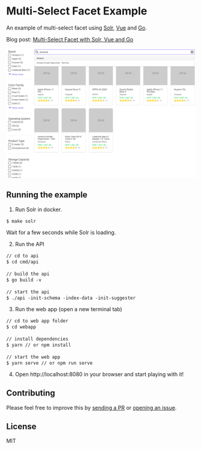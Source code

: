 # Multi-Select Facet Example
An example of multi-select facet using [Solr](https://lucene.apache.org/solr), [Vue](https://vuejs.org) and [Go](http://go.dev/). 

Blog post: [Multi-Select Facet with Solr, Vue and Go](https://sf9v.github.io/posts/multi-select-facet-solr-vue-go/)

![screenshot](./screenshot.png)

## Running the example

1. Run Solr in docker. 

```console
$ make solr
```
Wait for a few seconds while Solr is loading.

2. Run the API
```console
// cd to api 
$ cd cmd/api

// build the api
$ go build -v

// start the api
$ ./api -init-schema -index-data -init-suggester
```

3. Run the web app (open a new terminal tab)
```console
// cd to web app folder
$ cd webapp

// install dependencies
$ yarn // or npm install

// start the web app
$ yarn serve // or npm run serve
```

4. Open http://localhost:8080 in your browser and start playing with it!



## Contributing
Please feel free to improve this by [sending a PR](https://github.com/sf9v/multi-select-facet/pulls) or [opening an issue](https://github.com/sf9v/multi-select-facet/issues).

## License

MIT
